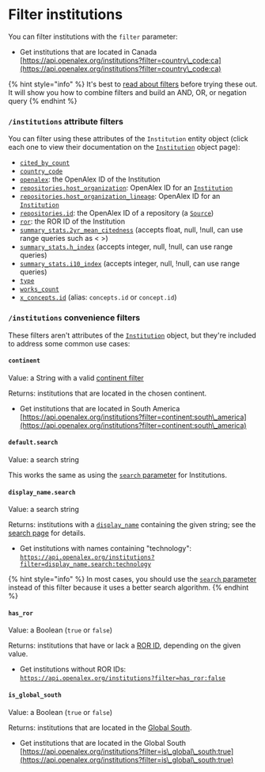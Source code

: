 # Filter institutions

You can filter institutions with the `filter` parameter:

* Get institutions that are located in Canada\
  [https://api.openalex.org/institutions?filter=country\_code:ca](https://api.openalex.org/institutions?filter=country\_code:ca)

{% hint style="info" %}
It's best to [read about filters](broken-reference) before trying these out. It will show you how to combine filters and build an AND, OR, or negation query
{% endhint %}

### `/institutions` attribute filters

You can filter using these attributes of the `Institution` entity object (click each one to view their documentation on the [`Institution`](broken-reference) object page):

* [`cited_by_count`](broken-reference)
* [`country_code`](broken-reference)
* [`openalex`](broken-reference): the OpenAlex ID of the Institution
* [`repositories.host_organization`](broken-reference): OpenAlex ID for an [`Institution`](../../the-data/institutions.md)
* [`repositories.host_organization_lineage`](broken-reference): OpenAlex ID for an [`Institution`](../../the-data/institutions.md)
* [`repositories.id`](broken-reference): the OpenAlex ID of a repository (a [`Source`](../../the-data/sources.md))
* [`ror`](broken-reference): the ROR ID of the Institution
* [`summary_stats.2yr_mean_citedness`](broken-reference) (accepts float, null, !null, can use range queries such as < >)
* [`summary_stats.h_index`](broken-reference) (accepts integer, null, !null, can use range queries)
* [`summary_stats.i10_index`](broken-reference) (accepts integer, null, !null, can use range queries)
* [`type`](broken-reference)
* [`works_count`](broken-reference)
* [`x_concepts.id`](broken-reference) (alias: `concepts.id` or `concept.id`)

### `/institutions` convenience filters

These filters aren't attributes of the [`Institution`](broken-reference) object, but they're included to address some common use cases:

#### `continent`

Value: a String with a valid [continent filter](../../the-data/geo/continents.md#filter-by-continent)

Returns: institutions that are located in the chosen continent.

* Get institutions that are located in South America\
  [https://api.openalex.org/institutions?filter=continent:south\_america](https://api.openalex.org/institutions?filter=continent:south\_america)

#### `default.search`

Value: a search string

This works the same as using the [`search` parameter](../search/search-institutions.md#search-institutions) for Institutions.

#### `display_name.search`

Value: a search string

Returns: institutions with a [`display_name`](broken-reference) containing the given string; see the [search page](../search/search-institutions.md#search-a-specific-field) for details.

* Get institutions with names containing "technology":\
  [`https://api.openalex.org/institutions?filter=display_name.search:technology`](https://api.openalex.org/institutions?filter=display\_name.search:technology)

{% hint style="info" %}
In most cases, you should use the [`search` parameter](../search/search-institutions.md) instead of this filter because it uses a better search algorithm.
{% endhint %}

#### `has_ror`

Value: a Boolean (`true` or `false`)

Returns: institutions that have or lack a [ROR ID](broken-reference), depending on the given value.

* Get institutions without ROR IDs:\
  [`https://api.openalex.org/institutions?filter=has_ror:false`](https://api.openalex.org/institutions?filter=has\_ror:false)

#### `is_global_south`

Value: a Boolean (`true` or `false`)

Returns: institutions that are located in the [Global South](../../the-data/geo/regions.md#global-south).

* Get institutions that are located in the Global South\
  [https://api.openalex.org/institutions?filter=is\_global\_south:true](https://api.openalex.org/institutions?filter=is\_global\_south:true)
